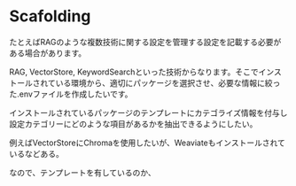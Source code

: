 # Scafolding

たとえばRAGのような複数技術に関する設定を管理する設定を記載する必要がある場合があります。

RAG, VectorStore, KeywordSearchといった技術からなります。そこでインストールされている環境から、適切にパッケージを選択させ、必要な情報に絞った.envファイルを作成したいです。

インストールされているパッケージのテンプレートにカテゴライズ情報を付与し設定カテゴリーにどのような項目があるかを抽出できるようにしたい。

例えばVectorStoreにChromaを使用したいが、Weaviateもインストールされているなどある。

なので、テンプレートを有しているのか、